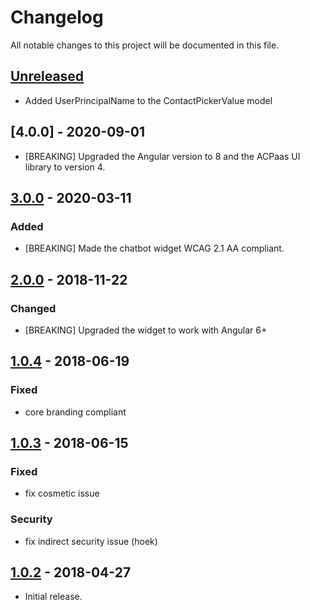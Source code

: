 # Changelog

All notable changes to this project will be documented in this file.

## [Unreleased]

<!--
"### Added" for new features.
"### Changed" for changes in existing functionality.
"### Deprecated" for soon-to-be removed features.
"### Removed" for now removed features.
"### Fixed" for any bug fixes.
"### Security" in case of vulnerabilities.
-->

- Added UserPrincipalName to the ContactPickerValue model

## [4.0.0] - 2020-09-01

- [BREAKING] Upgraded the Angular version to 8 and the ACPaas UI library to version 4.

## [3.0.0] - 2020-03-11

### Added

- [BREAKING] Made the chatbot widget WCAG 2.1 AA compliant.

## [2.0.0] - 2018-11-22

### Changed

- [BREAKING] Upgraded the widget to work with Angular 6+

## [1.0.4] - 2018-06-19

### Fixed

- core branding compliant

## [1.0.3] - 2018-06-15

### Fixed

- fix cosmetic issue

### Security

- fix indirect security issue (hoek)

## [1.0.2] - 2018-04-27

- Initial release.

[Unreleased]: https://github.com/digipolisantwerp/contact-picker_widget_angular/compare/v3.0.0...HEAD
[3.0.0]: https://github.com/digipolisantwerp/contact-picker_widget_angular/compare/v2.0.0...v3.0.0
[2.0.0]: https://github.com/digipolisantwerp/contact-picker_widget_angular/compare/v1.0.4...v2.0.0
[1.0.4]: https://github.com/digipolisantwerp/contact-picker_widget_angular/compare/v1.0.3...v1.0.4
[1.0.3]: https://github.com/digipolisantwerp/contact-picker_widget_angular/compare/v1.0.2...v1.0.3
[1.0.2]: https://github.com/digipolisantwerp/contact-picker_widget_angular/compare/v0.0.1...v1.0.2
